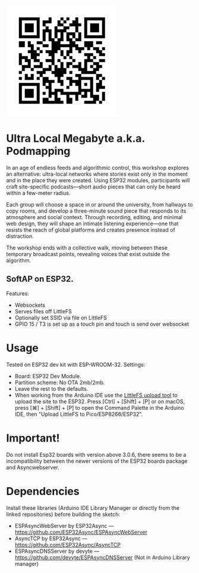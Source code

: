 ![QR code to connect the AP](assets/APQR.png "Connect to the AP 'ultra local megabyte'")

# Ultra Local Megabyte a.k.a. Podmapping

In an age of endless feeds and algorithmic control, this workshop explores an alternative: ultra-local networks where stories exist only in the moment and in the place they were created. Using ESP32 modules, participants will craft site-specific podcasts—short audio pieces that can only be heard within a few-meter radius.

Each group will choose a space in or around the university, from hallways to copy rooms, and develop a three-minute sound piece that responds to its atmosphere and social context. Through recording, editing, and minimal web design, they will shape an intimate listening experience—one that resists the reach of global platforms and creates presence instead of distraction.

The workshop ends with a collective walk, moving between these temporary broadcast points, revealing voices that exist outside the algorithm.

## SoftAP on ESP32. 

Features:
- Websockets
- Serves files off LittleFS
- Optionally set SSID via file on LittleFS
- GPIO 15 / T3 is set up as a touch pin and touch is send over websocket

Usage
=====
Tested on ESP32 dev kit with ESP-WROOM-32. 
Settings:
- Board: ESP32 Dev Module.
- Partition scheme: No OTA 2mb/2mb.
- Leave the rest to the defaults.
- When working from the Arduino IDE use the [LittleFS upload tool](https://github.com/earlephilhower/arduino-littlefs-upload/releases) to upload the site to the ESP32.
Press [Ctrl] + [Shift] + [P] or on macOS, press [⌘] + [Shift] + [P] to open the Command Palette in the Arduino IDE, then "Upload LittleFS to Pico/ESP8266/ESP32".

Important! 
==========
Do not install Esp32 boards with version above 3.0.6, 
there seems to be a incompatibility between the newer versions 
of the ESP32 boards package and Asyncwebserver.

Dependencies
============
Install these libraries (Arduino IDE Library Manager or directly from the linked repositories) before building the sketch:
- ESPAsyncWebServer by ESP32Async — https://github.com/ESP32Async/ESPAsyncWebServer
- AsyncTCP by ESP32Async — https://github.com/ESP32Async/AsyncTCP
- ESPAsyncDNSServer by devyte — https://github.com/devyte/ESPAsyncDNSServer (Not in Arduino Library manager)

